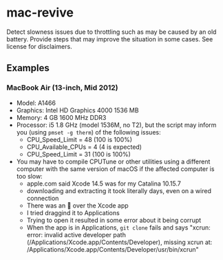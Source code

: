 # mac-revive
Detect slowness issues due to throttling such as may be caused by an old battery. Provide steps that may improve the situation in some cases. See license for disclaimers.

## Examples
### MacBook Air (13-inch, Mid 2012)
- Model: A1466
- Graphics: Intel HD Graphics 4000 1536 MB
- Memory: 4 GB 1600 MHz DDR3
- Processor: i5 1.8 GHz (model 1536M, no T2), but the script may inform you (using `pmset -g therm`) of the following issues:
  - CPU_Speed_Limit = 48 (100 is 100%)
  - CPU_Available_CPUs = 4 (4 is expected)
  - CPU_Speed_Limit = 31 (100 is 100%)
- You may have to compile CPUTune or other utilities using a different computer with the same version of macOS if the affected computer is too slow:
  - apple.com said Xcode 14.5 was for my Catalina 10.15.7
  - downloading and extracting it took literally days, even on a wired connection
  - There was an 🚫 over the Xcode app
  - I tried draggind it to Applications
  - Trying to open it resulted in some error about it being corrupt
  - When the app is in Applications, `git clone` fails and says "xcrun: error: invalid active developer path (/Applications/Xcode.app/Contents/Developer), missing xcrun at: /Applications/Xcode.app/Contents/Developer/usr/bin/xcrun" 
